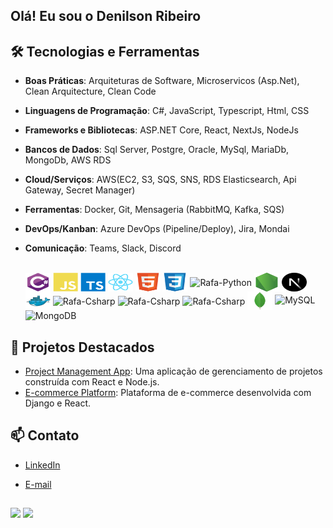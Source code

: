 ## Olá! Eu sou o Denilson Ribeiro

## 🛠️ Tecnologias e Ferramentas

- **Boas Práticas**: Arquiteturas de Software, Microservicos (Asp.Net), Clean Arquitecture, Clean Code 
- **Linguagens de Programação**: C#, JavaScript, Typescript, Html, CSS
- **Frameworks e Bibliotecas**: ASP.NET Core, React, NextJs, NodeJs
- **Bancos de Dados**: Sql Server, Postgre, Oracle, MySql, MariaDb, MongoDb, AWS RDS 
- **Cloud/Serviços**: AWS(EC2, S3, SQS, SNS, RDS Elasticsearch, Api Gateway, Secret Manager)
- **Ferramentas**: Docker, Git, Mensageria (RabbitMQ, Kafka, SQS)
- **DevOps/Kanban**: Azure DevOps (Pipeline/Deploy), Jira, Mondai
- **Comunicação**: Teams, Slack, Discord
  <div style="display: inline_block"><br>
    <img align="center" alt="Rafa-Csharp" height="30" width="40" src="https://raw.githubusercontent.com/devicons/devicon/master/icons/csharp/csharp-original.svg">
  <img align="center" alt="Rafa-Js" height="30" width="40" src="https://raw.githubusercontent.com/devicons/devicon/master/icons/javascript/javascript-plain.svg">
  <img align="center" alt="Rafa-Ts" height="30" width="40" src="https://raw.githubusercontent.com/devicons/devicon/master/icons/typescript/typescript-plain.svg">
  <img align="center" alt="Rafa-React" height="30" width="40" src="https://raw.githubusercontent.com/devicons/devicon/master/icons/react/react-original.svg">
  <img align="center" alt="Rafa-HTML" height="30" width="40" src="https://raw.githubusercontent.com/devicons/devicon/master/icons/html5/html5-original.svg">
  <img align="center" alt="Rafa-CSS" height="30" width="40" src="https://raw.githubusercontent.com/devicons/devicon/master/icons/css3/css3-original.svg">
  <img align="center" alt="Rafa-Python" height="30" width="40" src="https://raw.githubusercontent.com/denilsonrribeiro/denilsonrribeiro/master/icons/python/python-original.svg">
  
  <img align="center" alt="Rafa-Csharp" height="30" width="40" src="https://raw.githubusercontent.com/devicons/devicon/master/icons/nodejs/nodejs-original.svg">
  <img align="center" alt="Rafa-Csharp" height="30" width="40" src="https://raw.githubusercontent.com/devicons/devicon/master/icons/nextjs/nextjs-original.svg">
  <img align="center" alt="Rafa-Csharp" height="30" width="40" src="https://raw.githubusercontent.com/devicons/devicon/master/icons/docker/docker-original.svg">
  <img align="center" alt="Rafa-Csharp" height="30" width="40" src="https://raw.githubusercontent.com/devicons/devicon/master/icons/sqlserver/sqlserver-original.svg">
  <img align="center" alt="Rafa-Csharp" height="30" width="40" src="https://raw.githubusercontent.com/devicons/devicon/master/icons/postgre/postgre-original.svg">
  <img align="center" alt="Rafa-Csharp" height="30" width="40" src="https://raw.githubusercontent.com/devicons/devicon/master/icons/mysql/mysql">
  <img align="center" alt="Rafa-Csharp" height="30" width="40" src="https://raw.githubusercontent.com/devicons/devicon/master/icons/mongodb/mongodb-original.svg">
  <img src="https://cdn.jsdelivr.net/npm/simple-icons@v5/icons/mysql.svg" alt="MySQL" width="40" height="40"/>
  <img src="https://cdn.jsdelivr.net/npm/simple-icons@v5/icons/mongodb.svg" alt="MongoDB" width="40" height="40"/>


  

</div>

## 🚀 Projetos Destacados

- [Project Management App](https://github.com/seu_usuario/project-management-app): Uma aplicação de gerenciamento de projetos construída com React e Node.js.
- [E-commerce Platform](https://github.com/seu_usuario/e-commerce-platform): Plataforma de e-commerce desenvolvida com Django e React.

## 📫 Contato

- [LinkedIn](https://www.linkedin.com/in/seu_usuario)
- [E-mail](mailto:seuemail@example.com)


  
  ##
 
<div> 
  <a href = "mailto:contatorafaballerini@gmail.com"><img src="https://img.shields.io/badge/-Gmail-%23333?style=for-the-badge&logo=gmail&logoColor=white" target="_blank"></a>
  <a href="https://www.linkedin.com/in/rafaella-ballerini-45875016a" target="_blank"><img src="https://img.shields.io/badge/-LinkedIn-%230077B5?style=for-the-badge&logo=linkedin&logoColor=white" target="_blank"></a>  
</div>

